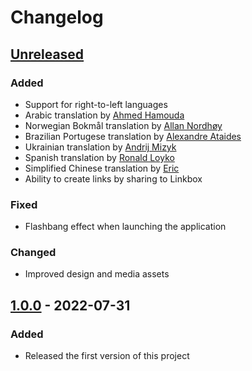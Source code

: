# Changelog

## [Unreleased]

### Added

- Support for right-to-left languages
- Arabic translation by [Ahmed Hamouda](https://github.com/GitHamo)
- Norwegian Bokmål translation by [Allan Nordhøy](https://github.com/comradekingu)
- Brazilian Portugese translation by [Alexandre Ataides](https://github.com/aleataides)
- Ukrainian translation by [Andrij Mizyk](https://andmizyks.bearblog.dev)
- Spanish translation by [Ronald Loyko](https://ronald.ooo)
- Simplified Chinese translation by [Eric](https://hosted.weblate.org/user/alchemillatruth)
- Ability to create links by sharing to Linkbox

### Fixed

- Flashbang effect when launching the application

### Changed

- Improved design and media assets

## [1.0.0] - 2022-07-31

### Added

- Released the first version of this project

[unreleased]: https://github.com/ronaldloyko/linkbox/compare/v1.0.0...HEAD
[1.0.0]: https://github.com/ronaldloyko/linkbox/releases/tag/v1.0.0
